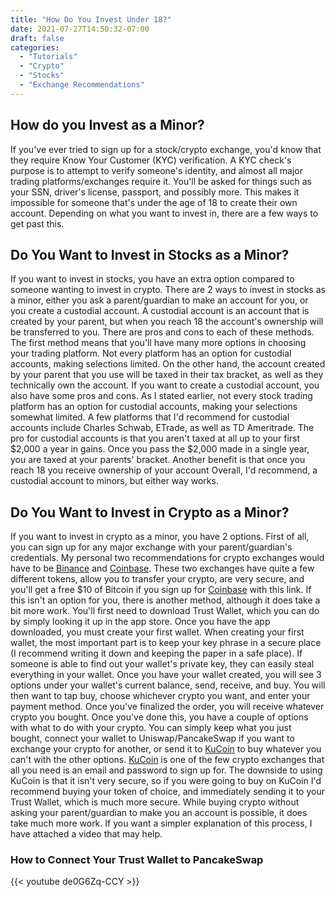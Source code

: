 ```yaml
---
title: "How Do You Invest Under 18?"
date: 2021-07-27T14:50:32-07:00
draft: false
categories:
  - "Tutorials"
  - "Crypto"
  - "Stocks"
  - "Exchange Recommendations"
---
```



## How do you Invest as a Minor?

If you've ever tried to sign up for a stock/crypto exchange, you'd know that they require Know Your Customer (KYC) verification. A KYC check's purpose is to attempt to verify someone's identity, and almost all major trading platforms/exchanges require it. You'll be asked for things such as your SSN, driver's license, passport, and possibly more. This makes it impossible for someone that's under the age of 18 to create their own account. Depending on what you want to invest in, there are a few ways to get past this.

## Do You Want to Invest in Stocks as a Minor?

If you want to invest in stocks, you have an extra option compared to someone wanting to invest in crypto. There are 2 ways to invest in stocks as a minor, either you ask a parent/guardian to make an account for you, or you create a custodial account. A custodial account is an account that is created by your parent, but when you reach 18 the account's ownership will be transferred to you. There are pros and cons to each of these methods. The first method means that you'll have many more options in choosing your trading platform. Not every platform has an option for custodial accounts, making selections limited. On the other hand, the account created by your parent that you use will be taxed in their tax bracket, as well as they technically own the account. If you want to create a custodial account, you also have some pros and cons. As I stated earlier, not every stock trading platform has an option for custodial accounts, making your selections somewhat limited. A few platforms that I'd recommend for custodial accounts include Charles Schwab, ETrade, as well as TD Ameritrade. The pro for custodial accounts is that you aren't taxed at all up to your first $2,000 a year in gains. Once you pass the $2,000 made in a single year, you are taxed at your parents' bracket. Another benefit is that once you reach 18 you receive ownership of your account Overall, I'd recommend, a custodial account to minors, but either way works.

## Do You Want to Invest in Crypto as a Minor?

If you want to invest in crypto as a minor, you have 2 options. First of all, you can sign up for any major exchange with your parent/guardian's credentials. My personal two recommendations for crypto exchanges would have to be [Binance](https://accounts.binance.us/en/register?ref=54239640) and [Coinbase](https://www.coinbase.com/join/bridge_p9a?src=android-link). These two exchanges have quite a few different tokens, allow you to transfer your crypto, are very secure, and you'll get a free $10 of Bitcoin if you sign up for [Coinbase](https://www.coinbase.com/join/bridge_p9a?src=android-link) with this link. If this isn't an option for you, there is another method, although it does take a bit more work. You'll first need to download Trust Wallet, which you can do by simply looking it up in the app store. Once you have the app downloaded, you must create your first wallet. When creating your first wallet, the most important part is to keep your key phrase in a secure place (I recommend writing it down and keeping the paper in a safe place). If someone is able to find out your wallet's private key, they can easily steal everything in your wallet. Once you have your wallet created, you will see 3 options under your wallet's current balance, send, receive, and buy. You will then want to tap buy, choose whichever crypto you want, and enter your payment method. Once you've finalized the order, you will receive whatever crypto you bought. Once you've done this, you have a couple of options with what to do with your crypto. You can simply keep what you just bought, connect your wallet to Uniswap/PancakeSwap if you want to exchange your crypto for another, or send it to [KuCoin](https://www.kucoin.com/ucenter/signup?rcode=rJL2B36) to buy whatever you can't with the other options. [KuCoin](https://www.kucoin.com/ucenter/signup?rcode=rJL2B36) is one of the few crypto exchanges that all you need is an email and password to sign up for. The downside to using KuCoin is that it isn't very secure, so if you were going to buy on KuCoin I'd recommend buying your token of choice, and immediately sending it to your Trust Wallet, which is much more secure. While buying crypto without asking your parent/guardian to make you an account is possible, it does take much more work. If you want a simpler explanation of this process, I have attached a video that may help.

### How to Connect Your Trust Wallet to PancakeSwap

{{< youtube de0G6Zq-CCY >}}